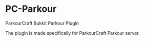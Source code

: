 # PC-Parkour
ParkourCraft Bukkit Parkour Plugin

The plugin is made specifically for ParkourCraft Parkour server.
